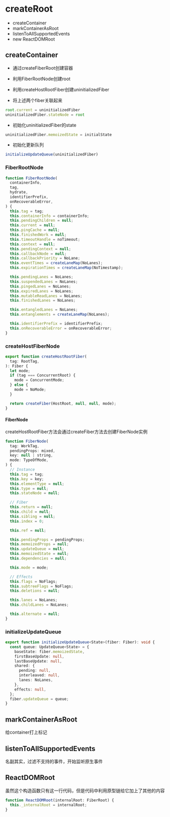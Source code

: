 # createRoot

- createContainer
- markContainerAsRoot
- listenToAllSupportedEvents
- new ReactDOMRoot

## createContainer

- 通过createFiberRoot创建容器

- 利用FiberRootNode创建root

- 利用createHostRootFiber创建uninitializedFiber

- 将上述两个fiber关联起来

```javascript
root.current = uninitializedFiber
uninitializedFiber.stateNode = root
```		
	
- 初始化uninitializedFiber的state

```javascript
uninitializedFiber.memoizedState = initialState
```

- 初始化更新队列

```javascript
initializeUpdateQueue(uninitializedFiber)
```

### FiberRootNode

```javascript
function FiberRootNode(
  containerInfo,
  tag,
  hydrate,
  identifierPrefix,
  onRecoverableError,
) {
  this.tag = tag;
  this.containerInfo = containerInfo;
  this.pendingChildren = null;
  this.current = null;
  this.pingCache = null;
  this.finishedWork = null;
  this.timeoutHandle = noTimeout;
  this.context = null;
  this.pendingContext = null;
  this.callbackNode = null;
  this.callbackPriority = NoLane;
  this.eventTimes = createLaneMap(NoLanes);
  this.expirationTimes = createLaneMap(NoTimestamp);

  this.pendingLanes = NoLanes;
  this.suspendedLanes = NoLanes;
  this.pingedLanes = NoLanes;
  this.expiredLanes = NoLanes;
  this.mutableReadLanes = NoLanes;
  this.finishedLanes = NoLanes;

  this.entangledLanes = NoLanes;
  this.entanglements = createLaneMap(NoLanes);

  this.identifierPrefix = identifierPrefix;
  this.onRecoverableError = onRecoverableError;
}
```

### createHostFiberNode

```javascript
export function createHostRootFiber(
  tag: RootTag,
): Fiber {
  let mode;
  if (tag === ConcurrentRoot) {
    mode = ConcurrentMode;
  } else {
    mode = NoMode;
  }

  return createFiber(HostRoot, null, null, mode);
}
```

#### FiberNode

createHostRootFiber方法会通过createFiber方法去创建FiberNode实例

```javascript
function FiberNode(
  tag: WorkTag,
  pendingProps: mixed,
  key: null | string,
  mode: TypeOfMode,
) {
  // Instance
  this.tag = tag;
  this.key = key;
  this.elementType = null;
  this.type = null;
  this.stateNode = null;

  // Fiber
  this.return = null;
  this.child = null;
  this.sibling = null;
  this.index = 0;

  this.ref = null;

  this.pendingProps = pendingProps;
  this.memoizedProps = null;
  this.updateQueue = null;
  this.memoizedState = null;
  this.dependencies = null;

  this.mode = mode;

  // Effects
  this.flags = NoFlags;
  this.subtreeFlags = NoFlags;
  this.deletions = null;

  this.lanes = NoLanes;
  this.childLanes = NoLanes;

  this.alternate = null;
}
```

### initializeUpdateQueue

```typescript
export function initializeUpdateQueue<State>(fiber: Fiber): void {
  const queue: UpdateQueue<State> = {
    baseState: fiber.memoizedState,
    firstBaseUpdate: null,
    lastBaseUpdate: null,
    shared: {
      pending: null,
      interleaved: null,
      lanes: NoLanes,
    },
    effects: null,
  };
  fiber.updateQueue = queue;
}
```

## markContainerAsRoot

给container打上标记

## listenToAllSupportedEvents

名副其实，过滤不支持的事件，开始监听原生事件

## ReactDOMRoot

虽然这个构造函数只有这一行代码，但是代码中利用原型链给它加上了其他的内容

```javascript
function ReactDOMRoot(internalRoot: FiberRoot) {
  this._internalRoot = internalRoot;
}
```
